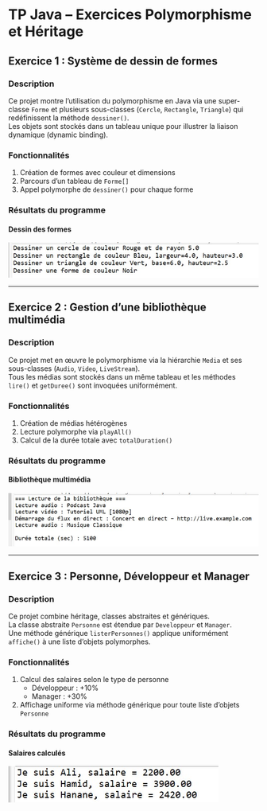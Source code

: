 # TP Java – Exercices Polymorphisme et Héritage

## Exercice 1 : Système de dessin de formes

### Description
Ce projet montre l’utilisation du polymorphisme en Java via une super-classe `Forme` et plusieurs sous-classes (`Cercle`, `Rectangle`, `Triangle`) qui redéfinissent la méthode `dessiner()`.  
Les objets sont stockés dans un tableau unique pour illustrer la liaison dynamique (dynamic binding).

### Fonctionnalités

1. Création de formes avec couleur et dimensions
2. Parcours d’un tableau de `Forme[]`
3. Appel polymorphe de `dessiner()` pour chaque forme

### Résultats du programme

#### Dessin des formes
![Résultat Formes](./bin/Formes.jpg)

---

## Exercice 2 : Gestion d’une bibliothèque multimédia

### Description
Ce projet met en œuvre le polymorphisme via la hiérarchie `Media` et ses sous-classes (`Audio`, `Video`, `LiveStream`).  
Tous les médias sont stockés dans un même tableau et les méthodes `lire()` et `getDuree()` sont invoquées uniformément.

### Fonctionnalités

1. Création de médias hétérogènes
2. Lecture polymorphe via `playAll()`
3. Calcul de la durée totale avec `totalDuration()`

### Résultats du programme

#### Bibliothèque multimédia
![Résultat Bibliothèque](./bin/MLibrary.jpg)

---

## Exercice 3 : Personne, Développeur et Manager

### Description
Ce projet combine héritage, classes abstraites et génériques.  
La classe abstraite `Personne` est étendue par `Developpeur` et `Manager`.  
Une méthode générique `listerPersonnes()` applique uniformément `affiche()` à une liste d’objets polymorphes.

### Fonctionnalités

1. Calcul des salaires selon le type de personne
   - Développeur : +10%
   - Manager : +30%
2. Affichage uniforme via méthode générique pour toute liste d’objets `Personne`

### Résultats du programme

#### Salaires calculés
![Résultat Personnes](./bin/Personnes.jpg)
